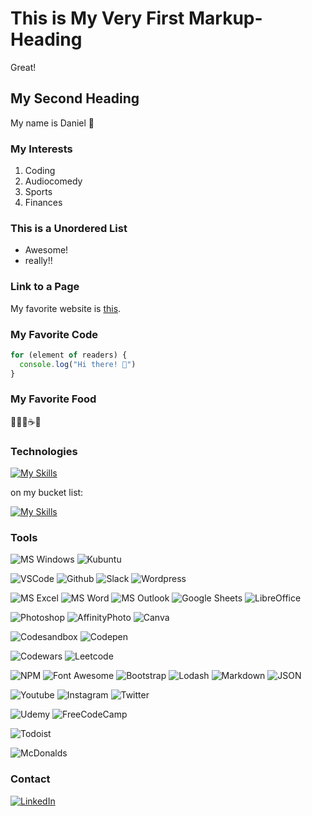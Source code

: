 # This is My Very First Markup-Heading
Great! 

## My Second Heading 
My name is Daniel 🦄

### My Interests
1. Coding
2. Audiocomedy
3. Sports
4. Finances

### This is a Unordered List
- Awesome!
- really!!

### Link to a Page
My favorite website is [this](https://www.danielkaser.de/code).

### My Favorite Code
``` js
for (element of readers) {
  console.log("Hi there! 👋")
}
```

### My Favorite Food 
🍔🍟🌭☕🍫

### Technologies

[![My Skills](https://skillicons.dev/icons?i=html,css,js)](https://skillicons.dev)
<!--- [![My Skills](https://skillicons.dev/icons?i=linux)](https://skillicons.dev) -->

<!--- [![My Skills](https://skillicons.dev/icons?i=github)](https://skillicons.dev) -->

<!--- [![My Skills](https://skillicons.dev/icons?i=wordpress,ps)](https://skillicons.dev) -->

on my bucket list:

[![My Skills](https://skillicons.dev/icons?i=react,nodejs,express,nextjs,mongodb,ts,tailwind,svelte)](https://skillicons.dev)

<!--- [![My Skills](https://skillicons.dev/icons?i=bootstrap,pr,regex)](https://skillicons.dev) -->

### Tools

![MS Windows](https://img.shields.io/badge/Windows-0078D6?style=for-the-badge&logo=windows&logoColor=white)
![Kubuntu](https://img.shields.io/badge/Kubuntu-0079C1?style=for-the-badge&logo=kubuntu&logoColor=white)

![VSCode](https://img.shields.io/badge/VSCode-0078D4?style=for-the-badge&logo=visual%20studio%20code&logoColor=white)
![Github](https://img.shields.io/badge/GitHub-100000?style=for-the-badge&logo=github&logoColor=white)
![Slack](https://img.shields.io/badge/Slack-4A154B?style=for-the-badge&logo=slack&logoColor=white)
![Wordpress](https://img.shields.io/badge/Wordpress-21759B?style=for-the-badge&logo=wordpress&logoColor=white)

<!--- ![MS Office](https://img.shields.io/badge/Microsoft_Office-D83B01?style=for-the-badge&logo=microsoft-office&logoColor=white) -->
![MS Excel](https://img.shields.io/badge/Microsoft_Excel-217346?style=for-the-badge&logo=microsoft-excel&logoColor=white)
![MS Word](https://img.shields.io/badge/Microsoft_Word-2B579A?style=for-the-badge&logo=microsoft-word&logoColor=white)
![MS Outlook](https://img.shields.io/badge/Microsoft_Outlook-0078D4?style=for-the-badge&logo=microsoft-outlook&logoColor=white)
![Google Sheets](https://img.shields.io/badge/Google%20Sheets-34A853?style=for-the-badge&logo=google-sheets&logoColor=white)
![LibreOffice](https://img.shields.io/badge/LibreOffice-18A303?style=for-the-badge&logo=LibreOffice&logoColor=white)

![Photoshop](https://img.shields.io/badge/Adobe%20Photoshop-31A8FF?style=for-the-badge&logo=Adobe%20Photoshop&logoColor=black)
![AffinityPhoto](https://img.shields.io/badge/affinityphoto-%237E4DD2.svg?style=for-the-badge&logo=affinity-photo&logoColor=white)
![Canva](https://img.shields.io/badge/Canva-%2300C4CC.svg?&style=for-the-badge&logo=Canva&logoColor=white)

![Codesandbox](https://img.shields.io/badge/Codesandbox-000000?style=for-the-badge&logo=CodeSandbox&logoColor=white)
![Codepen](https://img.shields.io/badge/Codepen-000000?style=for-the-badge&logo=codepen&logoColor=white)

![Codewars](https://img.shields.io/badge/Codewars-B1361E?style=for-the-badge&logo=Codewars&logoColor=white)
![Leetcode](https://img.shields.io/badge/-LeetCode-FFA116?style=for-the-badge&logo=LeetCode&logoColor=black)

![NPM](https://img.shields.io/badge/npm-CB3837?style=for-the-badge&logo=npm&logoColor=white)
![Font Awesome](https://img.shields.io/badge/Font_Awesome-339AF0?style=for-the-badge&logo=fontawesome&logoColor=white)
![Bootstrap](https://img.shields.io/badge/Bootstrap-563D7C?style=for-the-badge&logo=bootstrap&logoColor=white)
![Lodash](https://img.shields.io/badge/Lodash-3492FF?style=for-the-badge&logo=lodash&logoColor=white")
![Markdown](https://img.shields.io/badge/Markdown-000000?style=for-the-badge&logo=markdown&logoColor=white)
![JSON](https://img.shields.io/badge/json-5E5C5C?style=for-the-badge&logo=json&logoColor=white)
<!--- ![Postman](https://img.shields.io/badge/Postman-FF6C37?style=for-the-badge&logo=Postman&logoColor=white) -->

![Youtube](https://img.shields.io/badge/YouTube-FF0000?style=for-the-badge&logo=youtube&logoColor=white)
![Instagram](https://img.shields.io/badge/Instagram-E4405F?style=for-the-badge&logo=instagram&logoColor=white)
![Twitter](https://img.shields.io/badge/Twitter-1DA1F2?style=for-the-badge&logo=twitter&logoColor=white)
<!--- ![TikTok](https://img.shields.io/badge/TikTok-000000?style=for-the-badge&logo=tiktok&logoColor=white) -->
<!--- ![Discord](https://img.shields.io/badge/Discord-5865F2?style=for-the-badge&logo=discord&logoColor=white) -->

![Udemy](https://img.shields.io/badge/Udemy-EC5252?style=for-the-badge&logo=Udemy&logoColor=white)
![FreeCodeCamp](https://img.shields.io/badge/freecodecamp-27273D?style=for-the-badge&logo=freecodecamp&logoColor=white)

![Todoist](https://img.shields.io/badge/Todoist-E44332?style=for-the-badge&logo=todoist&logoColor=white)

![McDonalds](https://img.shields.io/badge/McDonald's-FBC817?style=for-the-badge&logo=McDonald's&logoColor=white)


### Contact
<a href="https://linkedin.com/in/schokoladenpo" target="_blank">![LinkedIn](https://img.shields.io/badge/LinkedIn-0077B5?style=for-the-badge&logo=linkedin&logoColor=white)</a>

<!--- [![Contact](https://skillicons.dev/icons?i=instagram,linkedin,twitter)](https://skillicons.dev) -->

<!--- ### Donate -->
<!--- ![PayPal](https://img.shields.io/badge/PayPal-00457C?style=for-the-badge&logo=paypal&logoColor=white) -->
<!--- ![Patreon](https://img.shields.io/badge/Patreon-F96854?style=for-the-badge&logo=patreon&logoColor=white) -->
<!--- ![Buy me a Coffee](https://img.shields.io/badge/Buy_Me_A_Coffee-FFDD00?style=for-the-badge&logo=buy-me-a-coffee&logoColor=black) -->
